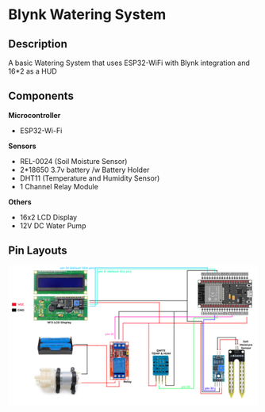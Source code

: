 # Blynk Watering System
## Description
A basic Watering System that uses ESP32-WiFi with Blynk integration and 16*2 as a HUD
## Components
**Microcontroller**  
- ESP32-Wi-Fi<br/>

**Sensors**

- REL-0024 (Soil Moisture Sensor)
- 2*18650 3.7v battery /w Battery Holder
- DHT11 (Temperature and Humidity Sensor)
- 1 Channel Relay Module<br/>

**Others**  

- 16x2 LCD Display
- 12V DC Water Pump
## Pin Layouts
<img src="image/watering system pin layouts.png" alt="pin layout">
